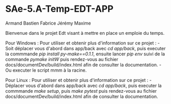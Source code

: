 # SAe-5.A-Temp-EDT-APP
Armand
Bastien
Fabrice
Jérémy
Maxime

Bienvenue dans le projet Edt visant à mettre en place un emploie du temps.

Pour Windows : 
    Pour utiliser et obtenir plus d'information sur ce projet :
        -   Soit déplacer vous d'abord dans app/back avec *cd app/back*, puis executer la commmande *pip install py-make==0.1.1*, ensuite lancer *pip env* suivi de la commande *pymake initW* puis rendez-vous au fichier docs/documentDev/build/index.html afin de consulter la documentation.
        -   Ou executer le script mmm à la racine.

Pour Linux :
    Pour utiliser et obtenir plus d'information sur ce projet :
        -   Déplacer vous d'abord dans app/back avec *cd app/back*, puis executer la commmande *make setup*, puis *make pytest* puis rendez-vous au fichier docs/documentDev/build/index.html afin de consulter la documentation.
